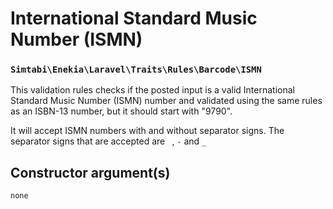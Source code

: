 # International Standard Music Number (ISMN)
### `Simtabi\Enekia\Laravel\Traits\Rules\Barcode\ISMN`

This validation rules checks if the posted input is a valid International Standard Music Number (ISMN) number and validated
using the same rules as an ISBN-13 number, but it should start with "9790".

It will accept ISMN numbers with and without separator signs. The separator signs that are accepted are
` `, `-` and `_`

## Constructor argument(s)

```php
none
```